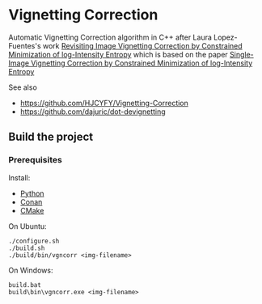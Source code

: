 # Vignetting Correction

Automatic Vignetting Correction algorithm in C++ after Laura Lopez-Fuentes's work
[Revisiting Image Vignetting Correction by Constrained Minimization of log-Intensity Entropy](https://www.researchgate.net/publication/300786398_Revisiting_Image_Vignetting_Correction_by_Constrained_Minimization_of_Log-Intensity_Entropy) which is based on the paper [Single-Image Vignetting Correction by Constrained Minimization of log-Intensity Entropy](https://www.semanticscholar.org/paper/Single-Image-Vignetting-Correction-by-Constrained-Torsten/e355fffc31fa0a7c5309bd2b90da84810e5ffb70)

See also
* https://github.com/HJCYFY/Vignetting-Correction
* https://github.com/dajuric/dot-devignetting

## Build the project

### Prerequisites

Install:
- [Python](https://python.org)
- [Conan](https://conan.io)
- [CMake](https://cmake.org)

On Ubuntu:
```shell
./configure.sh
./build.sh
./build/bin/vgncorr <img-filename>
```

On Windows:
```shell
build.bat
build\bin\vgncorr.exe <img-filename>
```


